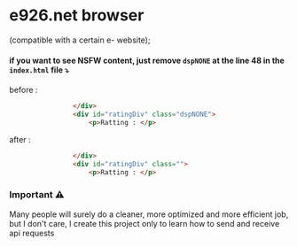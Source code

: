 # e926.net browser


(compatible with a certain e- website);
#### if you want to see NSFW content, just remove `dspNONE` at the line 48 in the `index.html` file ⤵

before :
```html
                </div>
                <div id="ratingDiv" class="dspNONE">
                    <p>Ratting : </p>
```
after :
```html
                </div>
                <div id="ratingDiv" class="">
                    <p>Ratting : </p>
```


### Important ⚠
Many people will surely do a cleaner, more optimized and more efficient job, but I don't care, I create this project only to learn how to send and receive api requests
